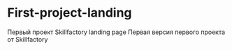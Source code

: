 # First-project-landing
Первый проект Skillfactory landing page
Первая версия первого проекта от Skillfactory
